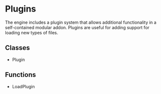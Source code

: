 # Plugins #
The engine includes a plugin system that allows additional functionality in a self-contained modular addon. Plugins are useful for adding support for loading new types of files.

## Classes ##
- Plugin

## Functions ##
- LoadPlugin